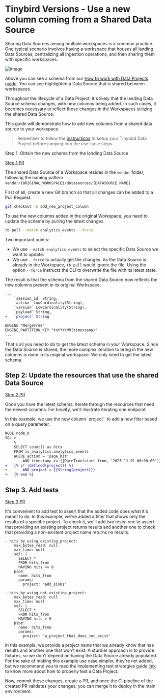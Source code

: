 # Tinybird Versions - Use a new column coming from a Shared Data Source

Sharing Data Sources among multiple workspaces is a common practice. One typical scenario involves having a workspace that houses all landing Data Sources, centralizing all ingestion operations, and then sharing them with specific workspaces.

![image](https://github.com/tinybirdco/use-case-examples/assets/1078228/498a025b-6cc3-4456-9645-fcd075a129c5)

Above you can see a schema from our [How to work with Data Projects guide](https://www.tinybird.co/docs/guides/how-to-work-with-data-projects.html#how-to-organize-your-data-projects). You can see highlighted a Data Source that is shared between workspaces.

Throughout the lifecycle of a Data Project, it's likely that the landing Data Source schema changes, with new columns being added. In such cases, it becomes necessary to reflect those changes in the Workspaces utilizing the shared Data Source.

This guide will demonstrate how to add new columns from a shared data source to your workspace.

> Remember to follow the [instructions](../README.md) to setup your Tinybird Data Project before jumping into the use-case steps

Step 1: Obtain the new schema from the landing Data Source

[Step 1 PR](https://github.com/tinybirdco/use-case-examples/pull/78/commits/b086cd00222fc1a33809cf2d0410b742417480fe)

The shared Data Source of a Workspace resides in the `vendor` folder, following the naming pattern `vendor/{ORIGINAL_WORKSPACE}/datasources/{DATASOURCE NAME}`.

First of all, create a new Git branch so that all changes can be added to a Pull Request.

```sh
git checkout -b add_new_project_column
```

To use the new columns added in the original Workspace, you need to update the schema by pulling the latest changes.

```sh
tb pull --match analytics_events --force
```

Two important points:

- We use `--match analytics_events` to select the specific Data Source we want to update.
- We use `--force` to actually get the changes. As the Data Source is already in the Workspace, `tb pull` would ignore the file. Using the option `--force` instructs the CLI to overwrite the file with its latest state.

The result is that the schema from the shared Data Source now reflects the new columns present in its original Workspace.

```diff
...
    `session_id` String,
    `action` LowCardinality(String),
    `version` LowCardinality(String),
    `payload` String,
+   `project` String

ENGINE "MergeTree"
ENGINE_PARTITION_KEY "toYYYYMM(timestamp)"
...
```

That's all you need to do to get the latest schema in your Workspace. Since the Data Source is shared, the more complex iteration to bring in the new columns is done in its original workspace. We only need to get the latest schema.

## Step 2: Update the resources that use the shared Data Source

[Step 2 PR](https://github.com/tinybirdco/use-case-examples/pull/78/commits/b086cd00222fc1a33809cf2d0410b742417480fe)

Once you have the latest schema, iterate through the resources that need the newest columns. For brevity, we'll illustrate iterating one endpoint.

In this example, we use the new column `project`` to add a new filter based on a query parameter.

```diff
NODE node_0
SQL >
    %
    SELECT count() as hits
    FROM iv_analytics.analytics_events
    WHERE action = 'page_hit'
        AND timestamp >= {{DateTime(start_from, '2023-11-01 00:00:00')}}
+   {% if (defined(project)) %}
+       AND project = {{String(project)}}
+   {% end %}
```

## Step 3. Add tests

[Step 3 PR](https://github.com/tinybirdco/use-case-examples/pull/78/commits/049835e35128d9cff6bd353562be4cd90f37cc07)

It's convenient to add test to assert that the added code does what it's meant to do. In this example, we've added a filter that shows only the results of a specific project. To check it, we'll add two tests: one to assert that providing an existing project returns results and another one to check that providing a non-existent project name returns no results.

```
- hits_by_using_existing_project:
    max_bytes_read: null
    max_time: null
    sql: |
      SELECT *
      FROM hits_from
      HAVING hits <= 0
    pipe:
      name: hits_from
      params:
        project: 'add_sinks'

- hits_by_using_not_existing_project:
    max_bytes_read: null
    max_time: null
    sql: |
      SELECT *
      FROM hits_from
      HAVING hits > 0
    pipe:
      name: hits_from
      params:
        project: 'a_project_that_does_not_exist'
```

In this example, we provide a project name that we already know that has results and another one that won't exist. A sturdier approach is to provide fixtures, so we don't depend on having the Data Source already populated. For the sake of making this example use case simpler, they're not added, but we recommend you to read the Implementing test strategies guide [link](https://www.tinybird.co/docs/guides/implementing-test-strategies.html#fixture-tests-title) to know more about how to properly test a Data Project.

Now, commit these changes, create a PR, and once the CI pipeline of the created PR validates your changes, you can merge it to deploy in the main environment.
